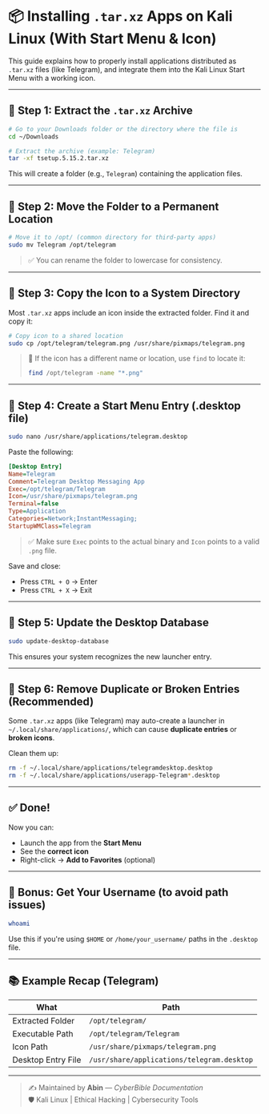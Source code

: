 # 📦 Installing `.tar.xz` Apps on Kali Linux (With Start Menu & Icon)

This guide explains how to properly install applications distributed as `.tar.xz` files (like Telegram), and integrate them into the Kali Linux Start Menu with a working icon.

---

## 🔹 Step 1: Extract the `.tar.xz` Archive

```bash
# Go to your Downloads folder or the directory where the file is
cd ~/Downloads

# Extract the archive (example: Telegram)
tar -xf tsetup.5.15.2.tar.xz
```

This will create a folder (e.g., `Telegram`) containing the application files.

---

## 🔹 Step 2: Move the Folder to a Permanent Location

```bash
# Move it to /opt/ (common directory for third-party apps)
sudo mv Telegram /opt/telegram
```

> ✅ You can rename the folder to lowercase for consistency.

---

## 🔹 Step 3: Copy the Icon to a System Directory

Most `.tar.xz` apps include an icon inside the extracted folder. Find it and copy it:

```bash
# Copy icon to a shared location
sudo cp /opt/telegram/telegram.png /usr/share/pixmaps/telegram.png
```

> 🧠 If the icon has a different name or location, use `find` to locate it:
> ```bash
> find /opt/telegram -name "*.png"
> ```

---

## 🔹 Step 4: Create a Start Menu Entry (.desktop file)

```bash
sudo nano /usr/share/applications/telegram.desktop
```

Paste the following:

```ini
[Desktop Entry]
Name=Telegram
Comment=Telegram Desktop Messaging App
Exec=/opt/telegram/Telegram
Icon=/usr/share/pixmaps/telegram.png
Terminal=false
Type=Application
Categories=Network;InstantMessaging;
StartupWMClass=Telegram
```

> ✅ Make sure `Exec` points to the actual binary and `Icon` points to a valid `.png` file.

Save and close:
- Press `CTRL + O` → Enter  
- Press `CTRL + X` → Exit

---

## 🔹 Step 5: Update the Desktop Database

```bash
sudo update-desktop-database
```

This ensures your system recognizes the new launcher entry.

---

## 🔹 Step 6: Remove Duplicate or Broken Entries (Recommended)

Some `.tar.xz` apps (like Telegram) may auto-create a launcher in `~/.local/share/applications/`, which can cause **duplicate entries** or **broken icons**.

Clean them up:

```bash
rm -f ~/.local/share/applications/telegramdesktop.desktop
rm -f ~/.local/share/applications/userapp-Telegram*.desktop
```

---

## ✅ Done!

Now you can:

- Launch the app from the **Start Menu**
- See the **correct icon**
- Right-click → **Add to Favorites** (optional)

---

## 🧠 Bonus: Get Your Username (to avoid path issues)

```bash
whoami
```

Use this if you're using `$HOME` or `/home/your_username/` paths in the `.desktop` file.

---

## 📚 Example Recap (Telegram)

| What                | Path                                      |
|---------------------|-------------------------------------------|
| Extracted Folder    | `/opt/telegram/`                          |
| Executable Path     | `/opt/telegram/Telegram`                 |
| Icon Path           | `/usr/share/pixmaps/telegram.png`        |
| Desktop Entry File  | `/usr/share/applications/telegram.desktop` |

---

> ✍️ Maintained by **Abin** — *CyberBible Documentation*  
> 🛡️ Kali Linux | Ethical Hacking | Cybersecurity Tools
